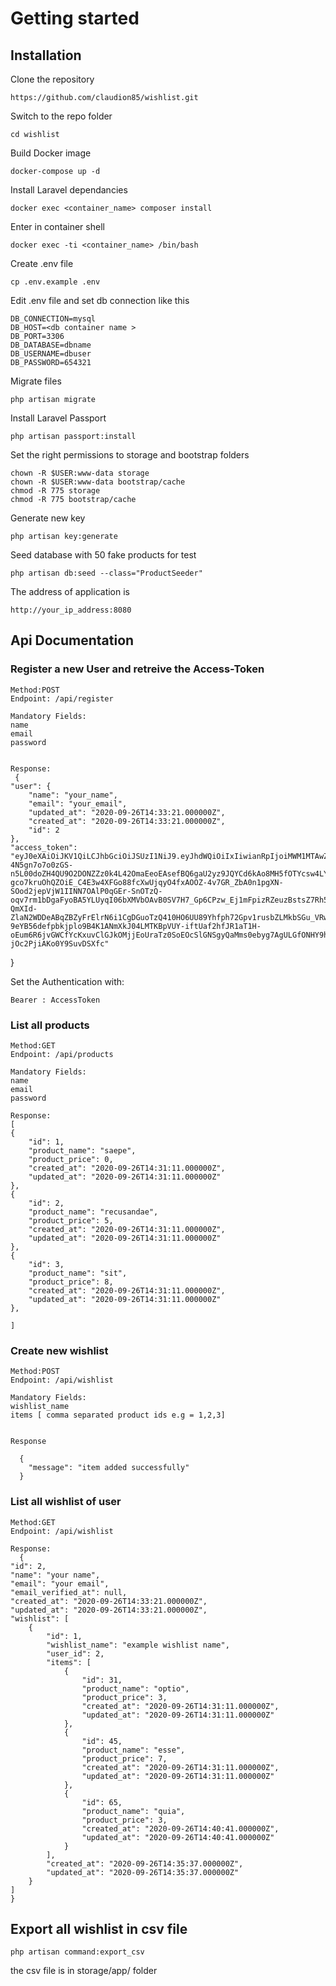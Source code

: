 
# Getting started
## Installation

Clone the repository

    https://github.com/claudion85/wishlist.git

Switch to the repo folder

    cd wishlist

Build Docker image

    docker-compose up -d

Install Laravel dependancies

    docker exec <container_name> composer install

Enter in container shell

    docker exec -ti <container_name> /bin/bash

Create .env file

    cp .env.example .env

Edit .env file and set db connection like this

    DB_CONNECTION=mysql
    DB_HOST=<db container name >
    DB_PORT=3306
    DB_DATABASE=dbname
    DB_USERNAME=dbuser
    DB_PASSWORD=654321

Migrate files

    php artisan migrate

Install Laravel Passport

    php artisan passport:install

Set the right permissions to storage and bootstrap folders

    chown -R $USER:www-data storage
    chown -R $USER:www-data bootstrap/cache
    chmod -R 775 storage
    chmod -R 775 bootstrap/cache

Generate new key

    php artisan key:generate

Seed database with 50 fake products for test

    php artisan db:seed --class="ProductSeeder"

The address of application is

    http://your_ip_address:8080
## Api Documentation

### Register a new User and retreive the Access-Token

    Method:POST
    Endpoint: /api/register

    Mandatory Fields:
    name
    email
    password


    Response: 
     {
    "user": {
        "name": "your_name",
        "email": "your_email",
        "updated_at": "2020-09-26T14:33:21.000000Z",
        "created_at": "2020-09-26T14:33:21.000000Z",
        "id": 2
    },
    "access_token": "eyJ0eXAiOiJKV1QiLCJhbGciOiJSUzI1NiJ9.eyJhdWQiOiIxIiwianRpIjoiMWM1MTAwZjJhMDE4NThlMjFhNWFiODNiMWMyNjVhZWM1NzcwOTZjZDU4MGRjZjdkOWY5MDY4N2IyNGUzZWE2YTE2YzJiMzBmNzFjOGFkOTciLCJpYXQiOjE2MDExMzA4MDEsIm5iZiI6MTYwMTEzMDgwMSwiZXhwIjoxNjMyNjY2ODAxLCJzdWIiOiIyIiwic2NvcGVzIjpbXX0.O7509HFbTdJAGfvK-4N5gn7o7o0zGS-n5L00doZH4QU9O2DONZZz0k4L42OmaEeoEAsefBQ6gaU2yz9JQYCd6kAo8MH5fOTYcsw4LYz7XPGadbrPoFaFbW8Uqstz6jRvKySHo50vIWhvRY-gco7kruOhQZOiE_C4E3w4XFGo88fcXwUjqyO4fxAOOZ-4v7GR_ZbA0n1pgXN-SOod2jepVjW1IINN7OAlP0qGEr-SnOTzQ-oqv7rm1bDgaFyoBA5YLUyqI06bXMVbOAvB0SV7H7_Gp6CPzw_Ej1mFpizRZeuzBstsZ7Rh50bZDEVFfyVFeRqwOXOb3quyhRYVMtA0b0XwA6Gtps5zvqumPAknBeqlth-QmXId-ZlaN2WDDeABqZBZyFrElrN6i1CgDGuoTzQ410HO6UU89Yhfph72Gpv1rusbZLMkbSGu_VRwDwufxuRiPjzncAEpP3CnxUrabsl9qz1shFA7eO4sglp-9eYB56defpbkjplo9B4K1ANmXkJ04LMTKBpVUY-iftUaf2hfJR1aT1H-oEum6R6jvGWCfYcKxuvClGJkOMjjEoUraTz0SoEOcSlGNSgyQaMms0ebyg7AgULGfONHY9hYPPYPk7d7hVeXhTvYRavgUH5uKTUAgoa9iGwUGhi5raIF4-jOc2PjiAKo0Y9SuvDSXfc"
}

Set the Authentication with:

    Bearer : AccessToken


### List all products

    Method:GET
    Endpoint: /api/products

    Mandatory Fields:
    name
    email
    password

    Response:
    [
    {
        "id": 1,
        "product_name": "saepe",
        "product_price": 0,
        "created_at": "2020-09-26T14:31:11.000000Z",
        "updated_at": "2020-09-26T14:31:11.000000Z"
    },
    {
        "id": 2,
        "product_name": "recusandae",
        "product_price": 5,
        "created_at": "2020-09-26T14:31:11.000000Z",
        "updated_at": "2020-09-26T14:31:11.000000Z"
    },
    {
        "id": 3,
        "product_name": "sit",
        "product_price": 8,
        "created_at": "2020-09-26T14:31:11.000000Z",
        "updated_at": "2020-09-26T14:31:11.000000Z"
    },
    
    ]

### Create new wishlist

    Method:POST
    Endpoint: /api/wishlist

    Mandatory Fields:
    wishlist_name
    items [ comma separated product ids e.g = 1,2,3]
    

    Response 

      {
        "message": "item added successfully"
      }


### List all wishlist of user

    Method:GET
    Endpoint: /api/wishlist

    Response:
      {
    "id": 2,
    "name": "your name",
    "email": "your email",
    "email_verified_at": null,
    "created_at": "2020-09-26T14:33:21.000000Z",
    "updated_at": "2020-09-26T14:33:21.000000Z",
    "wishlist": [
        {
            "id": 1,
            "wishlist_name": "example wishlist name",
            "user_id": 2,
            "items": [
                {
                    "id": 31,
                    "product_name": "optio",
                    "product_price": 3,
                    "created_at": "2020-09-26T14:31:11.000000Z",
                    "updated_at": "2020-09-26T14:31:11.000000Z"
                },
                {
                    "id": 45,
                    "product_name": "esse",
                    "product_price": 7,
                    "created_at": "2020-09-26T14:31:11.000000Z",
                    "updated_at": "2020-09-26T14:31:11.000000Z"
                },
                {
                    "id": 65,
                    "product_name": "quia",
                    "product_price": 3,
                    "created_at": "2020-09-26T14:40:41.000000Z",
                    "updated_at": "2020-09-26T14:40:41.000000Z"
                }
            ],
            "created_at": "2020-09-26T14:35:37.000000Z",
            "updated_at": "2020-09-26T14:35:37.000000Z"
        }
    ]
    }

## Export all wishlist in csv file 

    php artisan command:export_csv 

  the csv file is in storage/app/ folder
